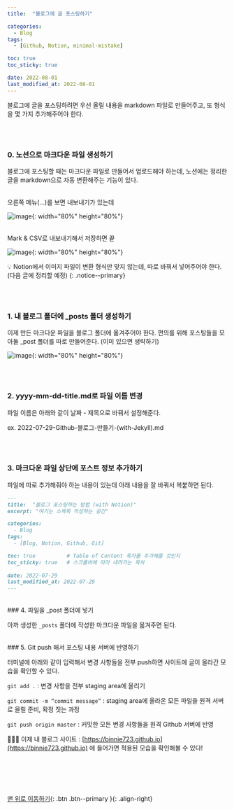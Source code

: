 ```yaml
---
title:  "블로그에 글 포스팅하기" 

categories:
  - Blog
tags:
  - [Github, Notion, minimal-mistake]

toc: true
toc_sticky: true

date: 2022-08-01
last_modified_at: 2022-08-01
---
```



블로그에 글을 포스팅하려면 우선 올릴 내용을 markdown 파일로 만들어주고, 또 형식을 몇 가지 추가해주어야 한다. 

<br/><br/> 
### 0. 노션으로 마크다운 파일 생성하기

블로그에 포스팅할 때는 마크다운 파일로 만들어서 업로드해야 하는데, 노션에는 정리한 글을 markdown으로 자동 변환해주는 기능이 있다. 

<br/> 오른쪽 메뉴(...)를 보면 내보내기가 있는데

![image](https://user-images.githubusercontent.com/86834982/182108474-b503b526-2ab0-4cdb-abc7-8a438901b84c.png){: width="80%" height="80%"}

<br/> Mark & CSV로 내보내기해서 저장하면 끝 

![image](https://user-images.githubusercontent.com/86834982/182108243-0aff1dbf-dd0a-443e-ac88-fe7644c93dba.png){: width="80%" height="80%"}  

💡 Notion에서 이미지 파일이 변환 형식만 맞지 않는데, 따로 바꿔서 넣어주어야 한다. (다음 글에 정리할 예정)
{: .notice--primary} 


<br/><br/> 
### 1. 내 블로그 폴더에 _posts 폴더 생성하기

이제 만든 마크다운 파일을 블로그 폴더에 옮겨주어야 한다. 편의를 위해 포스팅들을 모아둘 _post 폴더를 따로 만들어준다. (이미 있으면 생략하기)

![image](https://user-images.githubusercontent.com/86834982/182108024-8acd25e1-228b-4ce7-8585-d3490b25f0a1.png){: width="80%" height="80%"}

<br/><br/> 
### 2. **yyyy-mm-dd-title.md**로 파일 이름 변경 

파일 이름은 아래와 같이 날짜 - 제목으로 바꿔서 설정해준다.

ex. 2022-07-29-Github-블로그-만들기-(with-Jekyll).md

<br/><br/> 
### 3. 마크다운 파일 상단에 포스트 정보 추가하기
파일에 따로 추가해줘야 하는 내용이 있는데 아래 내용을 잘 바꿔서 복붙하면 된다. 

```markdown
---
title:  "블로그 포스팅하는 방법 (with Notion)"
excerpt: "여기는 소제목 작성하는 공간"

categories:
  - Blog
tags:
  - [Blog, Notion, Github, Git]

toc: true          # Table of Content 목차를 추가해줄 것인지 
toc_sticky: true   # 스크롤바에 따라 내려가는 목차 
 
date: 2022-07-29
last_modified_at: 2022-07-29
---
```

  
<br/>
### 4. 파일을 _post 폴더에 넣기

아까 생성한 `_posts` 폴더에 작성한 마크다운 파일을 옮겨주면 된다.

<br/>
### 5. Git push 해서 포스팅 내용 서버에 반영하기

터미널에 아래와 같이 입력해서 변경 사항들을 전부 push하면 사이트에 글이 올라간 모습을 확인할 수 있다.


`git add .` : 변경 사항을 전부 staging area에 올리기

`git commit -m “commit message”` : staging area에 올라온 모든 파일을 원격 서버로 올릴 준비, 확정 짓는 과정

`git push origin master` : 커밋한 모든 변경 사항들을 원격 Github 서버에 반영

 💁🏻‍♀️ 이제 내 블로그 사이트 :  [https://binnie723.github.io](https://binnie723.github.io) 에 들어가면 적용된 모습을 확인해볼 수 있다!
   
<br/> <br/> 


<br/><br/>
[맨 위로 이동하기](#){: .btn .btn--primary }{: .align-right}
